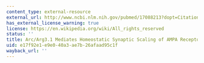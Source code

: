 ```yaml
---
content_type: external-resource
external_url: http://www.ncbi.nlm.nih.gov/pubmed/17088213?dopt=Citation
has_external_license_warning: true
license: https://en.wikipedia.org/wiki/All_rights_reserved
status: ''
title: Arc/Arg3.1 Mediates Homeostatic Synaptic Scaling of AMPA Receptors
uid: e17f92e1-e9e0-40a3-ae7b-26afaad95c1f
wayback_url: ''
---
```

